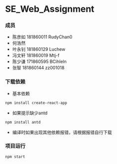 # SE_Web_Assignment

### 成员
- 陈彦如 181860011 RudyChan0
- 何浩然
- 叶永钊 181860129 Luchew
- 冯文轩 181860019 Mtj-f
- 陈少谦 171860595 BCihleln
- 张智 181860144 zz001018

### 下载依赖
- 基本依赖
```bash
npm install create-react-app
```
- 如果提示缺少antd
```bash
npm install antd
```
- 编译时如果出现其他依赖报错，请根据报错自行下载

### 项目运行
```bash
npm start
```

